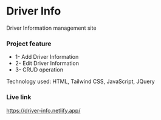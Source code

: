 # Driver Info
Driver Information management site

### Project feature
- 1- Add Driver Information
- 2- Edit Driver Information
- 3- CRUD operation

Technology used:
HTML, Tailwind CSS, JavaScript, JQuery

### Live link
https://driver-info.netlify.app/